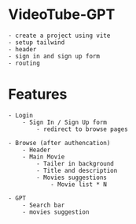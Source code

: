 # VideoTube-GPT

    - create a project using vite
    - setup tailwind
    - header
    - sign in and sign up form
    - routing
    



# Features
    - Login
        - Sign In / Sign Up form
            - redirect to browse pages

    - Browse (after authencation)
        - Header
        - Main Movie
            - Tailer in background
            - Title and description
            - Movies suggestions
                - Movie list * N
    
    - GPT
        - Search bar
        - movies suggestion
